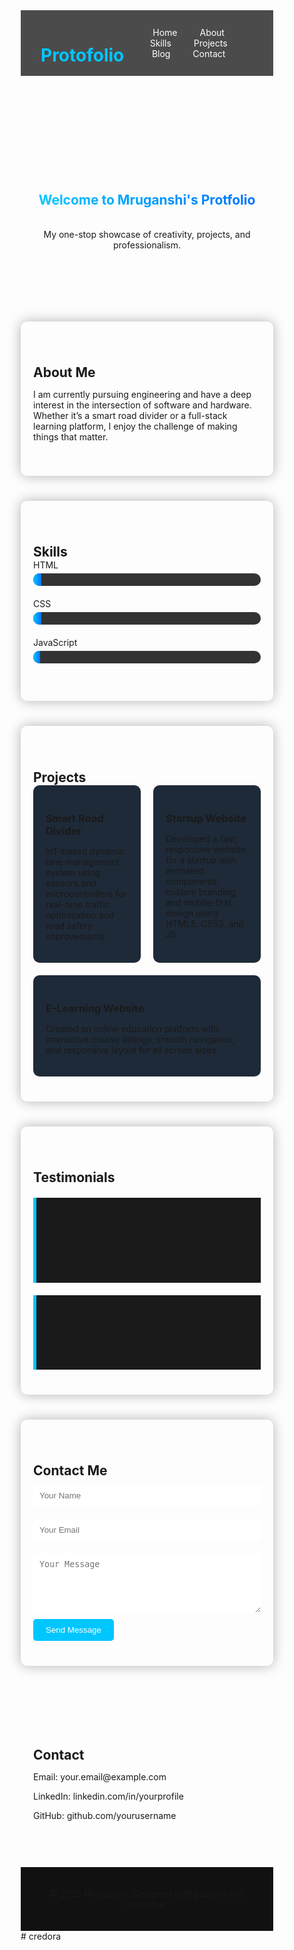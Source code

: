 
<!DOCTYPE html>
<html lang="en">
<head>
  <meta charset="UTF-8" />
  <meta name="viewport" content="width=device-width, initial-scale=1.0" />
  <title>Protfolio</title>
  <link href="https://fonts.googleapis.com/css2?family=Poppins:wght@300;600&display=swap" rel="stylesheet">
  <style>
    * {
      margin: 0;
      padding: 0;
      box-sizing: border-box;
      scroll-behavior: smooth;
    }

    body {
      font-family: 'Poppins', sans-serif;
      background: linear-gradient(to right, #141e30, #243b55);
      color: #fff;
      line-height: 1.6;
    }

    header {
      background: rgba(0, 0, 0, 0.7);
      padding: 1rem 2rem;
      position: sticky;
      top: 0;
      z-index: 1000;
      display: flex;
      justify-content: space-between;
      align-items: center;
    }

    header h1 {
      color: #00c6ff;
    }

    nav a {
      margin: 0 1rem;
      color: #fff;
      text-decoration: none;
      transition: color 0.3s ease;
    }

    nav a:hover {
      color: #00c6ff;
    }

    section {
      padding: 60px 20px;
      max-width: 1200px;
      margin: auto;
    }

    .home {
      text-align: center;
      padding-top: 100px;
    }

    .home h2 {
  font-size: 3rem;
  background: linear-gradient(to right, #00c6ff, #0072ff);
  -webkit-background-clip: text;
  -webkit-text-fill-color: transparent;
  background-clip: text;
  color: transparent;
  display: inline-block;
  margin-bottom: 20px;
}


    .home p {
      font-size: 1.2rem;
      color: #ccc;
    }

    .about, .projects, .contact, .skills, .blog {
      background: rgba(255, 255, 255, 0.05);
      margin: 40px 0;
      border-radius: 10px;
      padding: 40px 20px;
      box-shadow: 0 0 20px rgba(0,0,0,0.3);
    }

    .skills .skill {
      margin-bottom: 20px;
    }

    .skills .skill span {
      display: inline-block;
      margin-bottom: 5px;
    }

    .bar {
      width: 100%;
      background: #333;
      border-radius: 10px;
      overflow: hidden;
    }

    .bar-fill {
      height: 20px;
      background: linear-gradient(to right, #00c6ff, #0072ff);
      width: 0;
      animation: fill 2s forwards;
    }

    @keyframes fill {
      to { width: var(--fill); }
    }

    .projects .card {
      display: flex;
      flex-wrap: wrap;
      gap: 20px;
    }

    .projects .item {
      flex: 1 1 calc(33.333% - 20px);
      background: #1e2a38;
      padding: 20px;
      border-radius: 10px;
      transition: transform 0.3s ease;
    }

    .projects .item:hover {
      transform: scale(1.05);
    }

    .blog .testimonial {
      background: #1a1a1a;
      padding: 20px;
      margin-top: 20px;
      border-left: 5px solid #00c6ff;
    }

    form input, form textarea {
      width: 100%;
      padding: 10px;
      margin: 10px 0;
      border: none;
      border-radius: 5px;
    }

    form button {
      padding: 10px 20px;
      background: #00c6ff;
      color: #fff;
      border: none;
      border-radius: 5px;
      cursor: pointer;
    }

    form button:hover {
      background: #0072ff;
    }

    footer {
      text-align: center;
      padding: 20px;
      background: #111;
    }

    @media (max-width: 768px) {
      .projects .item {
        flex: 1 1 100%;
      }

      nav a {
        margin: 0 0.5rem;
      }
    }
  </style>
</head>
<body>

  <header>
    <h1>Protofolio</h1>
    <nav>
      <a href="#home">Home</a>
      <a href="#about">About</a>
      <a href="#skills">Skills</a>
      <a href="#projects">Projects</a>
      <a href="#blog">Blog</a>
      <a href="#contact">Contact</a>
    </nav>
  </header>

  <section class="home" id="home">
    <h2>Welcome to Mruganshi's Protfolio</h2>
    <p>My one-stop showcase of creativity, projects, and professionalism.</p>
  </section>

  <section class="about" id="about">
    <h2>About Me</h2>
    <p>I am currently pursuing engineering and have a deep interest in the intersection of software and hardware. Whether it’s a smart road divider or a full-stack learning platform, I enjoy the challenge of making things that matter.</p>
  </section>

  <section class="skills" id="skills">
    <h2>Skills</h2>
    <div class="skill">
      <span>HTML</span>
      <div class="bar"><div class="bar-fill" style="--fill: 90%;"></div></div>
    </div>
    <div class="skill">
      <span>CSS</span>
      <div class="bar"><div class="bar-fill" style="--fill: 85%;"></div></div>
    </div>
    <div class="skill">
      <span>JavaScript</span>
      <div class="bar"><div class="bar-fill" style="--fill: 75%;"></div></div>
    </div>
  </section>

  <section class="projects" id="projects">
    <h2>Projects</h2>
    <div class="card">
      <div class="item"><h3>Smart Road Divider</h3><p>IoT-based dynamic lane management system using sensors and microcontrollers for real-time traffic optimization and road safety improvements.</p></div>
      <div class="item"><h3>Startup Website</h3><p>Developed a fast, responsive website for a startup with animated components, custom branding, and mobile-first design using HTML5, CSS3, and JS.</p></div>
      <div class="item"><h3>E-Learning Website</h3><p>Created an online education platform with interactive course listings, smooth navigation, and responsive layout for all screen sizes.</p></div>
    </div>
  </section>

  <section class="blog" id="blog">
    <h2>Testimonials</h2>
    <div class="testimonial">
      <p>"Working with Protofolio was a fantastic experience. The website exceeded our expectations!"</p>
      <strong>- Client A</strong>
    </div>
    <div class="testimonial">
      <p>"Creative, professional, and always on time. Highly recommend!"</p>
      <strong>- Client B</strong>
    </div>
  </section>

  <section class="contact" id="contact">
    <h2>Contact Me</h2>
    <form>
      <input type="text" placeholder="Your Name" required />
      <input type="email" placeholder="Your Email" required />
      <textarea rows="5" placeholder="Your Message" required></textarea>
      <button type="submit">Send Message</button>
    </form>
  </section>
  <section id="contact">
    <h2>Contact</h2>
    <p>Email: your.email@example.com</p>
    <p>LinkedIn: linkedin.com/in/yourprofile</p>
    <p>GitHub: github.com/yourusername</p>
  </section>  <footer>
    <p>&copy; 2025 Mruganshi. Designed with passion and precision.</p>
  
  </footer>

</body>
</html>
# credora

